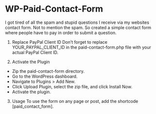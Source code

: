 # WP-Paid-Contact-Form
I got tired of all the spam and stupid questions I receive via my websites contact form. Not to mention the spam. So created a simple contact form where people have to pay in order to submit a question.

1. Replace PayPal Client ID
Don’t forget to replace YOUR_PAYPAL_CLIENT_ID in the paid-contact-form.php file with your actual PayPal Client ID.

2. Activate the Plugin
- Zip the paid-contact-form directory.
- Go to the WordPress dashboard.
- Navigate to Plugins > Add New.
- Click Upload Plugin, select the zip file, and click Install Now.
- Activate the plugin.

3. Usage
To use the form on any page or post, add the shortcode [paid_contact_form].
